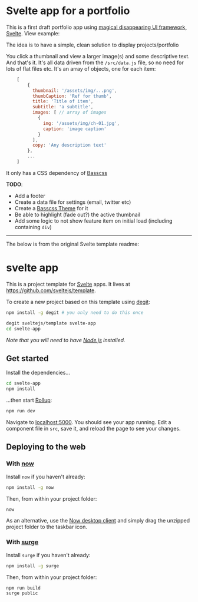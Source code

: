 # Svelte app for a portfolio

This is a first draft portfolio app using [magical disappearing UI framework, Svelte](https://svelte.technology/). View example: 

The idea is to have a simple, clean solution to display projects/portfolio

You click a thumbnail and view a larger image(s) and some descriptive text. And that's it. It's all data driven from the `/src/data.js` file, so no need for lots of flat files etc. It's an array of objects, one for each item:

```js
    [
        {
          thumbnail: '/assets/img/...png',
          thumbCaption: 'Ref for thumb',
          title: 'Title of item',
          subtitle: 'a subtitle',
          images: [ // array of images
            {
              img: '/assets/img/ch-01.jpg',
              caption: 'image caption'
            }
          ],
          copy: 'Any description text'
        },
        ...
    ]
```

It only has a CSS dependency of [Basscss](http://basscss.com/)

**TODO**:
- Add a footer
- Create a data file for settings (email, twitter etc)
- Create a [Basscss Theme](http://basscss.com/themes/) for it
- Be able to highlight (fade out?) the active thumbnail
- Add some logic to not show feature item on initial load (including containing `div`)

---------------------

The below is from the original Svelte template readme:

# svelte app

This is a project template for [Svelte](https://svelte.technology) apps. It lives at https://github.com/sveltejs/template.

To create a new project based on this template using [degit](https://github.com/Rich-Harris/degit):

```bash
npm install -g degit # you only need to do this once

degit sveltejs/template svelte-app
cd svelte-app
```

*Note that you will need to have [Node.js](https://nodejs.org) installed.*


## Get started

Install the dependencies...

```bash
cd svelte-app
npm install
```

...then start [Rollup](https://rollupjs.org):

```bash
npm run dev
```

Navigate to [localhost:5000](http://localhost:5000). You should see your app running. Edit a component file in `src`, save it, and reload the page to see your changes.


## Deploying to the web

### With [now](https://zeit.co/now)

Install `now` if you haven't already:

```bash
npm install -g now
```

Then, from within your project folder:

```bash
now
```

As an alternative, use the [Now desktop client](https://zeit.co/download) and simply drag the unzipped project folder to the taskbar icon.

### With [surge](https://surge.sh/)

Install `surge` if you haven't already:

```bash
npm install -g surge
```

Then, from within your project folder:

```bash
npm run build
surge public
```

